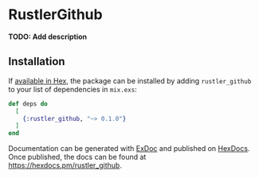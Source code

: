 # RustlerGithub

**TODO: Add description**

## Installation

If [available in Hex](https://hex.pm/docs/publish), the package can be installed
by adding `rustler_github` to your list of dependencies in `mix.exs`:

```elixir
def deps do
  [
    {:rustler_github, "~> 0.1.0"}
  ]
end
```

Documentation can be generated with [ExDoc](https://github.com/elixir-lang/ex_doc)
and published on [HexDocs](https://hexdocs.pm). Once published, the docs can
be found at <https://hexdocs.pm/rustler_github>.

